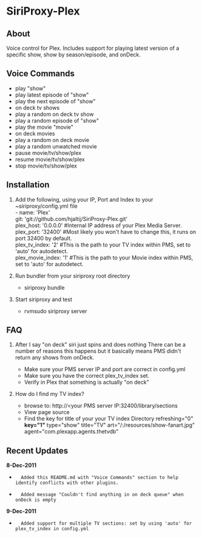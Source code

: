 SiriProxy-Plex
==

About
--

Voice control for Plex.  Includes support for playing latest version of a specific show, show by season/episode, and onDeck.

Voice Commands
--

+ play "show"
+ play latest episode of "show"
+ play the next episode of "show"
+ on deck tv shows
+ play a random on deck tv show
+ play a random episode of "show"
+ play the movie "movie"
+ on deck movies
+ play a random on deck movie
+ play a random unwatched movie
+ pause movie/tv/show/plex
+ resume movie/tv/show/plex
+ stop movie/tv/show/plex


Installation
--

1. Add the following, using your IP, Port and Index to your ~siriproxy/config.yml file    
		\- name: 'Plex'    
		   git: 'git://github.com/hjaltij/SiriProxy-Plex.git'    
		   plex_host: '0.0.0.0' #Internal IP address of your Plex Media Server.    
		   plex_port: '32400' #Most likely you won't have to change this, it runs on port 32400 by default.    
		   plex_tv_index: '2' #This is the path to your TV index within PMS, set to 'auto' for autodetect.        
           plex_movie_index: '1' #This is the path to your Movie index within PMS, set to 'auto' for autodetect.

		   
2. Run bundler from your siriproxy root directory
	* siriproxy bundle
3. Start siriproxy and test
	* rvmsudo siriproxy server

FAQ
--

1. After I say "on deck" siri just spins and does nothing
	There can be a number of reasons this happens but it basically means PMS didn't return any shows from onDeck.
	* Make sure your PMS server IP and port are correct in config.yml
	* Make sure you have the correct plex_tv_index set.
	* Verify in Plex that something is actually "on deck" 
	 
2. How do I find my TV index?
	* browse to: http://<your PMS server IP:32400/library/sections
	* View page source
	* Find the key for title of your your TV index
		Directory refreshing="0"  **key="1"** type="show" title="TV" art="/:/resources/show-fanart.jpg" agent="com.plexapp.agents.thetvdb"

Recent Updates
--------------
**8-Dec-2011**
+       Added this README.md with "Voice Commands" section to help identify conflicts with other plugins.
+       Added message "Couldn't find anything in on deck queue" when onDeck is empty


**9-Dec-2011**
+       Added support for multiple TV sections: set by using 'auto' for plex_tv_index in config.yml

